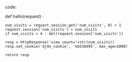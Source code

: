 
code:

def hello(request) :

    num_visits = request.session.get('num_visits', 0) + 1
    request.session['num_visits'] = num_visits
    if num_visits > 4 : del(request.session['num_visits'])

    resp = HttpResponse('view count='+str(num_visits))
    resp.set_cookie('dj4e_cookie', 'eb530d95', max_age=1000)

    return resp